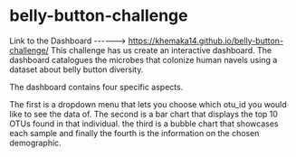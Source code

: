 # belly-button-challenge
Link to the Dashboard ------> https://khemaka14.github.io/belly-button-challenge/
This challenge has us create an interactive dashboard. The dashboard catalogues the microbes that colonize human navels using a dataset about belly button diversity.

The dashboard contains four specific aspects.

The first is a dropdown menu that lets you choose which otu_id you would like to see the data of.
The second is a bar chart that displays the top 10 OTUs found in that individual.
the third is a bubble chart that showcases each sample
and finally the fourth is the information on the chosen demographic.

